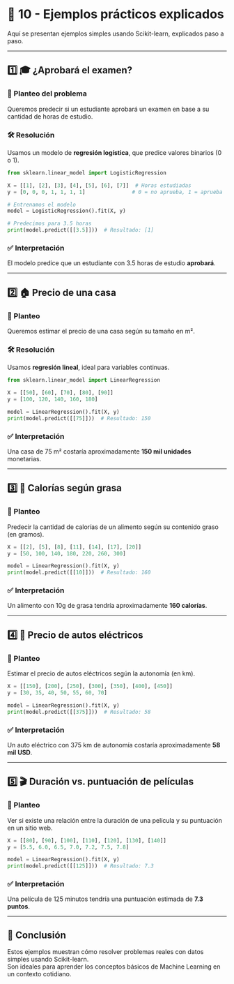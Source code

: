 # 🧪 10 - Ejemplos prácticos explicados

Aquí se presentan ejemplos simples usando Scikit-learn, explicados paso a paso.

---

## 1️⃣ 🎓 ¿Aprobará el examen?

### 🧩 Planteo del problema
Queremos predecir si un estudiante aprobará un examen en base a su cantidad de horas de estudio.

### 🛠️ Resolución
Usamos un modelo de **regresión logística**, que predice valores binarios (0 o 1).

```python
from sklearn.linear_model import LogisticRegression

X = [[1], [2], [3], [4], [5], [6], [7]]  # Horas estudiadas
y = [0, 0, 0, 1, 1, 1, 1]               # 0 = no aprueba, 1 = aprueba

# Entrenamos el modelo
model = LogisticRegression().fit(X, y)

# Predecimos para 3.5 horas
print(model.predict([[3.5]]))  # Resultado: [1]
```

### ✅ Interpretación
El modelo predice que un estudiante con 3.5 horas de estudio **aprobará**.

---

## 2️⃣ 🏠 Precio de una casa

### 🧩 Planteo
Queremos estimar el precio de una casa según su tamaño en m².

### 🛠️ Resolución
Usamos **regresión lineal**, ideal para variables continuas.

```python
from sklearn.linear_model import LinearRegression

X = [[50], [60], [70], [80], [90]]
y = [100, 120, 140, 160, 180]

model = LinearRegression().fit(X, y)
print(model.predict([[75]]))  # Resultado: 150
```

### ✅ Interpretación
Una casa de 75 m² costaría aproximadamente **150 mil unidades** monetarias.

---

## 3️⃣ 🍔 Calorías según grasa

### 🧩 Planteo
Predecir la cantidad de calorías de un alimento según su contenido graso (en gramos).

```python
X = [[2], [5], [8], [11], [14], [17], [20]]
y = [50, 100, 140, 180, 220, 260, 300]

model = LinearRegression().fit(X, y)
print(model.predict([[10]]))  # Resultado: 160
```

### ✅ Interpretación
Un alimento con 10g de grasa tendría aproximadamente **160 calorías**.

---

## 4️⃣ 🚗 Precio de autos eléctricos

### 🧩 Planteo
Estimar el precio de autos eléctricos según la autonomía (en km).

```python
X = [[150], [200], [250], [300], [350], [400], [450]]
y = [30, 35, 40, 50, 55, 60, 70]

model = LinearRegression().fit(X, y)
print(model.predict([[375]]))  # Resultado: 58
```

### ✅ Interpretación
Un auto eléctrico con 375 km de autonomía costaría aproximadamente **58 mil USD**.

---

## 5️⃣ 🎬 Duración vs. puntuación de películas

### 🧩 Planteo
Ver si existe una relación entre la duración de una película y su puntuación en un sitio web.

```python
X = [[80], [90], [100], [110], [120], [130], [140]]
y = [5.5, 6.0, 6.5, 7.0, 7.2, 7.5, 7.8]

model = LinearRegression().fit(X, y)
print(model.predict([[125]]))  # Resultado: 7.3
```

### ✅ Interpretación
Una película de 125 minutos tendría una puntuación estimada de **7.3 puntos**.

---

## 📌 Conclusión

Estos ejemplos muestran cómo resolver problemas reales con datos simples usando Scikit-learn.  
Son ideales para aprender los conceptos básicos de Machine Learning en un contexto cotidiano.
